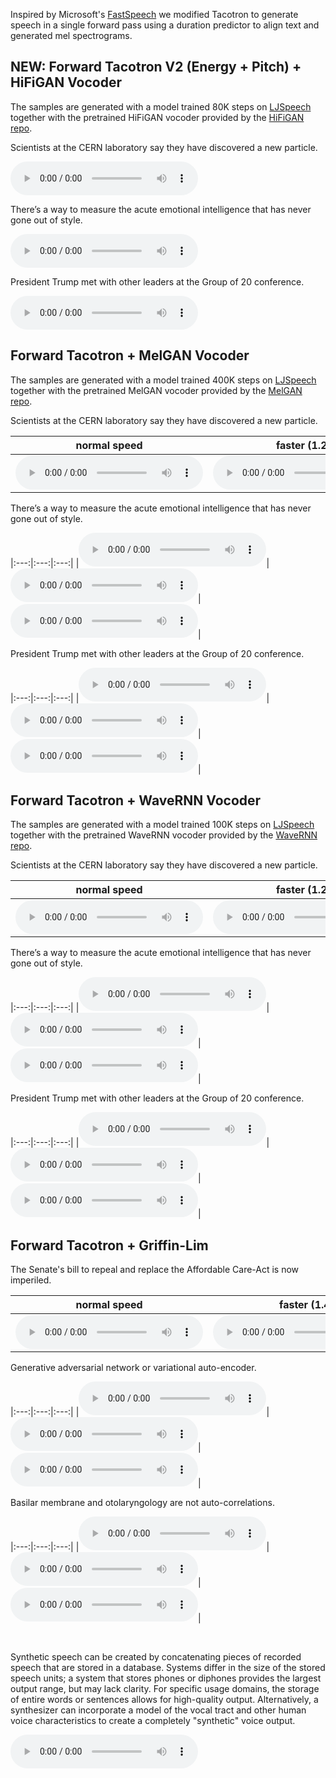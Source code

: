 Inspired by Microsoft's [FastSpeech](https://www.microsoft.com/en-us/research/blog/fastspeech-new-text-to-speech-model-improves-on-speed-accuracy-and-controllability/)
we modified Tacotron to generate speech in a single forward pass using a duration predictor to align text and generated mel spectrograms.

## NEW: Forward Tacotron V2 (Energy + Pitch) + HiFiGAN Vocoder

The samples are generated with a model trained 80K steps on [LJSpeech](https://keithito.com/LJ-Speech-Dataset/) together with the pretrained HiFiGAN vocoder provided by the [HiFiGAN repo](https://github.com/jik876/hifi-gan).

<p class="text">Scientists at the CERN laboratory say they have discovered a new particle.</p> 

<audio src="https://github.com/as-ideas/tts_model_outputs/blob/master/ljspeech_forward/1_hifigan_80k.wav?raw=true" controls preload></audio>

<p class="text">There’s a way to measure the acute emotional intelligence that has never gone out of style.</p>

<audio src="https://github.com/as-ideas/tts_model_outputs/blob/master/ljspeech_forward/2_hifigan_80k.wav?raw=true" controls preload></audio>

<p class="text">President Trump met with other leaders at the Group of 20 conference.</p>

<audio src="https://github.com/as-ideas/tts_model_outputs/blob/master/ljspeech_forward/3_hifigan_80k.wav?raw=true" controls preload></audio>


## Forward Tacotron + MelGAN Vocoder

The samples are generated with a model trained 400K steps on [LJSpeech](https://keithito.com/LJ-Speech-Dataset/) together with the pretrained MelGAN vocoder provided by the [MelGAN repo](https://github.com/seungwonpark/melgan).

<p class="text">Scientists at the CERN laboratory say they have discovered a new particle.</p> 

| normal speed | faster (1.25) | slower (0.85) |
|:---:|:---:|:---:|
|<audio src="https://github.com/as-ideas/tts_model_outputs/blob/master/ljspeech_forward/1_melgan_400k.wav?raw=true" controls preload></audio>|<audio src="https://github.com/as-ideas/tts_model_outputs/blob/master/ljspeech_forward/1_melgan_400k_1.25.wav?raw=true" controls preload></audio>|<audio src="https://github.com/as-ideas/tts_model_outputs/blob/master/ljspeech_forward/1_melgan_400k_0.85.wav?raw=true" controls preload></audio>|

<p class="text">There’s a way to measure the acute emotional intelligence that has never gone out of style.</p>

|:---:|:---:|:---:|
|<audio src="https://github.com/as-ideas/tts_model_outputs/blob/master/ljspeech_forward/2_melgan_400k.wav?raw=true" controls preload></audio>|<audio src="https://github.com/as-ideas/tts_model_outputs/blob/master/ljspeech_forward/2_melgan_400k_1.25.wav?raw=true" controls preload></audio>|<audio src="https://github.com/as-ideas/tts_model_outputs/blob/master/ljspeech_forward/2_melgan_400k_0.85.wav?raw=true" controls preload></audio>|

<p class="text">President Trump met with other leaders at the Group of 20 conference.</p>

|:---:|:---:|:---:|
|<audio src="https://github.com/as-ideas/tts_model_outputs/blob/master/ljspeech_forward/3_melgan_400k.wav?raw=true" controls preload></audio>|<audio src="https://github.com/as-ideas/tts_model_outputs/blob/master/ljspeech_forward/3_melgan_400k_1.25.wav?raw=true" controls preload></audio>|<audio src="https://github.com/as-ideas/tts_model_outputs/blob/master/ljspeech_forward/3_melgan_400k_0.85.wav?raw=true" controls preload></audio>|

## Forward Tacotron + WaveRNN Vocoder

The samples are generated with a model trained 100K steps on [LJSpeech](https://keithito.com/LJ-Speech-Dataset/) together with the pretrained WaveRNN vocoder provided by the [WaveRNN repo](https://github.com/fatchord/WaveRNN).

<p class="text">Scientists at the CERN laboratory say they have discovered a new particle.</p> 

| normal speed | faster (1.25) | slower (0.8) |
|:---:|:---:|:---:|
|<audio src="https://github.com/as-ideas/tts_model_outputs/blob/master/ljspeech_forward/1_wavernn_batched_100k.wav?raw=true" controls preload></audio>|<audio src="https://github.com/as-ideas/tts_model_outputs/blob/master/ljspeech_forward/1_wavernn_batched_100k_1.25.wav?raw=true" controls preload></audio>|<audio src="https://github.com/as-ideas/tts_model_outputs/blob/master/ljspeech_forward/1_wavernn_batched_100k_0.8.wav?raw=true" controls preload></audio>|

<p class="text">There’s a way to measure the acute emotional intelligence that has never gone out of style.</p>

|:---:|:---:|:---:|
|<audio src="https://github.com/as-ideas/tts_model_outputs/blob/master/ljspeech_forward/2_wavernn_batched_100k.wav?raw=true" controls preload></audio>|<audio src="https://github.com/as-ideas/tts_model_outputs/blob/master/ljspeech_forward/2_wavernn_batched_100k_1.25.wav?raw=true" controls preload></audio>|<audio src="https://github.com/as-ideas/tts_model_outputs/blob/master/ljspeech_forward/2_wavernn_batched_100k_0.8.wav?raw=true" controls preload></audio>|


<p class="text">President Trump met with other leaders at the Group of 20 conference.</p>

|:---:|:---:|:---:|
|<audio src="https://github.com/as-ideas/tts_model_outputs/blob/master/ljspeech_forward/3_wavernn_batched_100k.wav?raw=true" controls preload></audio>|<audio src="https://github.com/as-ideas/tts_model_outputs/blob/master/ljspeech_forward/3_wavernn_batched_100k_1.25.wav?raw=true" controls preload></audio>|<audio src="https://github.com/as-ideas/tts_model_outputs/blob/master/ljspeech_forward/3_wavernn_batched_100k_0.8.wav?raw=true" controls preload></audio>|

## Forward Tacotron + Griffin-Lim

<p class="text">The Senate's bill to repeal and replace the Affordable Care-Act is now imperiled.</p>

| normal speed | faster (1.4) | slower (0.6) |
|:---:|:---:|:---:|
|<audio src="https://github.com/as-ideas/tts_model_outputs/blob/master/ljspeech_forward/4_griffinlim_100k.wav?raw=true" controls preload></audio>|<audio src="https://github.com/as-ideas/tts_model_outputs/blob/master/ljspeech_forward/4_griffinlim_100k_1.4.wav?raw=true" controls preload></audio>|<audio src="https://github.com/as-ideas/tts_model_outputs/blob/master/ljspeech_forward/4_griffinlim_100k_0.6.wav?raw=true" controls preload></audio>|

<p class="text">Generative adversarial network or variational auto-encoder.</p>

|:---:|:---:|:---:|
|<audio src="https://github.com/as-ideas/tts_model_outputs/blob/master/ljspeech_forward/5_griffinlim_100k.wav?raw=true" controls preload></audio>|<audio src="https://github.com/as-ideas/tts_model_outputs/blob/master/ljspeech_forward/5_griffinlim_100k_1.4.wav?raw=true" controls preload></audio>|<audio src="https://github.com/as-ideas/tts_model_outputs/blob/master/ljspeech_forward/5_griffinlim_100k_0.6.wav?raw=true" controls preload></audio>|

<p class="text">Basilar membrane and otolaryngology are not auto-correlations.</p>

|:---:|:---:|:---:|
|<audio src="https://github.com/as-ideas/tts_model_outputs/blob/master/ljspeech_forward/6_griffinlim_100k.wav?raw=true" controls preload></audio>|<audio src="https://github.com/as-ideas/tts_model_outputs/blob/master/ljspeech_forward/6_griffinlim_100k_1.4.wav?raw=true" controls preload></audio>|<audio src="https://github.com/as-ideas/tts_model_outputs/blob/master/ljspeech_forward/6_griffinlim_100k_0.6.wav?raw=true" controls preload></audio>|

&nbsp;
<p class="text">Synthetic speech can be created by concatenating pieces of recorded speech that are stored in a database. Systems differ in the size of the stored speech units; a system that stores phones or diphones provides the largest output range, but may lack clarity. For specific usage domains, the storage of entire words or sentences allows for high-quality output. Alternatively, a synthesizer can incorporate a model of the vocal tract and other human voice characteristics to create a completely "synthetic" voice output.</p>
<audio src="https://github.com/as-ideas/tts_model_outputs/blob/master/ljspeech_forward/long_griffinlim.wav?raw=true" controls preload></audio>